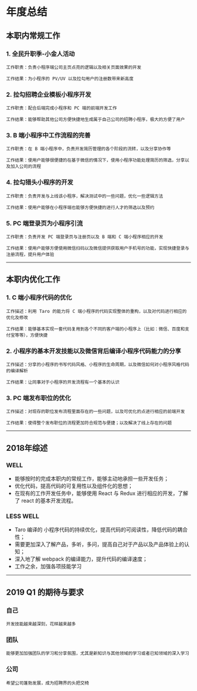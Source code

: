 # 年度总结

## 本职内常规工作

### 1. 全民升职季-小金人活动

    工作职责：负责小程序端公司主页点亮的逻辑以及相关页面效果的开发

    工作结果：为小程序的 PV/UV 以及拉勾用户的注册数带来新高度

### 2. 拉勾招聘企业模板小程序开发

    工作职责：配合后端完成小程序和 PC 端的前端开发工作

    工作结果：能够帮助其他公司方便快捷地生成属于自己公司的招聘小程序，极大的方便了用户

### 3. B 端小程序中工作流程的完善

    工作职责：在 B 端小程序中，负责开发简历管理的各个阶段的流转，以及分享协作等

    工作结果：使用户能够很便捷的在基于微信的情况下，使用小程序功能处理简历的筛选，分享以及加入公司的流程

### 4. 拉勾猎头小程序的开发

    工作职责：负责开发与上线该小程序，解决测试中的一些问题，优化一些逻辑方法

    工作结果：使用户能够在小程序端也能够方便快捷的进行人才的筛选以及预约

### 5. PC 端登录页为小程序引流

    工作职责：负责开发 PC 端登录页与注册页以及 B 端和 C 端小程序相应的开发

    工作结果：使用户能够方便使用微信扫码以及微信提供获取用户手机号的功能，实现快捷登录与注册流程，提升用户体验

---

## 本职内优化工作

### 1. C 端小程序代码的优化

    工作描述：利用 Taro 的能力将 C 端小程序的代码实现整体的重构，以及对代码进行相应的优化及修改

    工作结果：能够基本实现一套代码复用到各个不同的客户端的小程序上（比如：微信、百度和支付宝等等），方便快捷

### 2. 小程序的基本开发技能以及微信背后编译小程序代码能力的分享

    工作描述：分享的小程序的书写代码风格、小程序的生命周期，以及微信如何对小程序风格代码的编译解析

    工作结果：让同事对于小程序的开发流程有一个基本的认识

### 3. PC 端发布职位的优化

    工作描述：对现存的职位发布流程里面存在的一些问题，以及可优化的点进行相应的前端开发

    工作结果：使得整个发布职位的流程更加符合规范与便捷；以及解决了线上存在的问题

---

## 2018年综述

### WELL

- 能够按时的完成本职内的常规工作，能够主动地承担一些开发任务；
- 优化代码，提高代码的可复用性以及组件化的思想；
- 在现有的工作开发任务中，能够使用 React 与 Redux 进行相应的开发，了解了 react 的基本开发流程。

### LESS WELL

- Taro 编译的 小程序代码的持续优化，提高代码的可阅读性，降低代码的耦合性；
- 需要更加深入了解产品，多听，多问，提高自己对于产品以及产品体验上的认知；
- 深入地了解 webpack 的编译能力，提升代码的编译速度；
- 工作之余，加强各项技能学习

---

## 2019 Q1 的期待与要求

### 自己

    开发技能越来越深刻，花样越来越多

### 团队

    能够更加加强团队的学习和分享氛围，尤其是新知识与其他领域的学习或者已知领域的深入学习

### 公司

    希望公司蓬勃发展，成为招聘界的头把交椅
